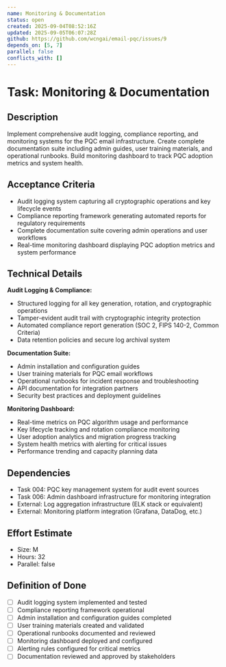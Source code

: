 ```yaml
---
name: Monitoring & Documentation
status: open
created: 2025-09-04T08:52:16Z
updated: 2025-09-05T06:07:28Z
github: https://github.com/wcngai/email-pqc/issues/9
depends_on: [5, 7]
parallel: false
conflicts_with: []
---
```


# Task: Monitoring & Documentation

## Description
Implement comprehensive audit logging, compliance reporting, and monitoring systems for the PQC email infrastructure. Create complete documentation suite including admin guides, user training materials, and operational runbooks. Build monitoring dashboard to track PQC adoption metrics and system health.

## Acceptance Criteria
- Audit logging system capturing all cryptographic operations and key lifecycle events
- Compliance reporting framework generating automated reports for regulatory requirements
- Complete documentation suite covering admin operations and user workflows
- Real-time monitoring dashboard displaying PQC adoption metrics and system performance

## Technical Details
**Audit Logging & Compliance:**
- Structured logging for all key generation, rotation, and cryptographic operations
- Tamper-evident audit trail with cryptographic integrity protection
- Automated compliance report generation (SOC 2, FIPS 140-2, Common Criteria)
- Data retention policies and secure log archival system

**Documentation Suite:**
- Admin installation and configuration guides
- User training materials for PQC email workflows
- Operational runbooks for incident response and troubleshooting
- API documentation for integration partners
- Security best practices and deployment guidelines

**Monitoring Dashboard:**
- Real-time metrics on PQC algorithm usage and performance
- Key lifecycle tracking and rotation compliance monitoring
- User adoption analytics and migration progress tracking
- System health metrics with alerting for critical issues
- Performance trending and capacity planning data

## Dependencies
- Task 004: PQC key management system for audit event sources
- Task 006: Admin dashboard infrastructure for monitoring integration
- External: Log aggregation infrastructure (ELK stack or equivalent)
- External: Monitoring platform integration (Grafana, DataDog, etc.)

## Effort Estimate
- Size: M
- Hours: 32
- Parallel: false

## Definition of Done
- [ ] Audit logging system implemented and tested
- [ ] Compliance reporting framework operational
- [ ] Admin installation and configuration guides completed
- [ ] User training materials created and validated
- [ ] Operational runbooks documented and reviewed
- [ ] Monitoring dashboard deployed and configured
- [ ] Alerting rules configured for critical metrics
- [ ] Documentation reviewed and approved by stakeholders
